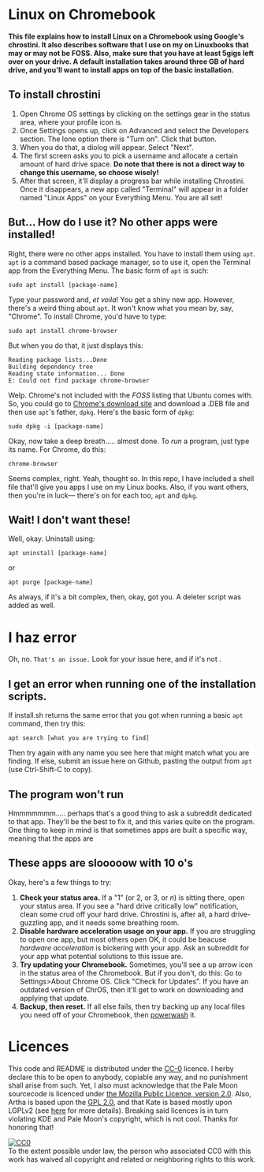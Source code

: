 # Linux on Chromebook
**This file explains how to install Linux on a Chromebook using Google's chrostini. It also describes software that I use on my on Linuxbooks that may or may not be FOSS. Also, make sure that you have at least 5gigs left over on your drive. A default installation takes around three GB of hard drive, and you'll want to install apps on top of the basic installation.**
## To install chrostini
1. Open Chrome OS settings by clicking on the settings gear in the status area, where your profile icon is.
2. Once Settings opens up, click on Advanced and select the Developers section. The lone option there is "Turn on". Click that button.
3. When you do that, a diolog will appear. Select "Next".
4. The first screen asks you to pick a username and allocate a certain amount of hard drive space. **Do note that there is not a direct way to change this username, so choose wisely!**
5. After that screen, it'll display a progress bar while installing Chrostini. Once it disappears, a new app called "Terminal" will appear in a folder named "Linux Apps" on your Everything Menu. You are all set!
## But... How do I use it? No other apps were installed!
Right, there were no other apps installed. You have to install them using `apt`.
`apt` is a command based package manager, so to use it, open the Terminal app from the Everything Menu. The basic form of `apt` is such:
```
sudo apt install [package-name]
```

Type your password and, *et voila*! You get a shiny new app.
However, there's a weird thing about `apt`. It won't know what you mean by, say, "Chrome". To install Chrome, you'd have to type:
```
sudo apt install chrome-browser
```
But when you do that, it just displays this:
```
Reading package lists...Done
Building dependency tree
Reading state information... Done
E: Could not find package chrome-browser
```
Welp. Chrome's not included with the *FOSS* listing that Ubuntu comes with. So, you could go to [Chrome's download site](google.com/chrome) and download a .DEB file and then use `apt`'s father, `dpkg`. Here's the basic form of `dpkg`:
```
sudo dpkg -i [package-name]
```
Okay, now take a deep breath..... almost done. To *run* a program, just type its name. For Chrome, do this:
```
chrome-browser
```
Seems complex, right. Yeah, thought so. In this repo, I have included a shell file that'll give you apps I use on my Linux books. Also, if you want others, then you're in luck— there's on for each too, `apt` and `dpkg`. 
## Wait! I don't want these!
Well, okay.
Uninstall using:
```
apt uninstall [package-name]
```
or
```
apt purge [package-name]
```
As always, if it's a bit complex, then, okay, got you. A deleter script was added as well.
# I haz error
Oh, no. ``That's an issue.`` Look for your issue here, and if it's not .
## I get an error when running one of the installation scripts.
If install.sh returns the same error that you got when running a basic `apt` command, then try this:
```
apt search [what you are trying to find]
```
Then try again with any name you see here that might match what you are finding.
If else, submit an issue here on Github, pasting the output from `apt` (use Ctrl-Shift-C to copy).
## The program won't run
Hmmmmmmm..... perhaps that's a good thing to ask a subreddit dedicated to that app. They'll be the best to fix it, and this varies quite on the program. One thing to keep in mind is that sometimes apps are built a specific way, meaning that the apps are 
## These apps are slooooow with 10 o's
Okay, here's a few things to try:
1. **Check your status area.** If a "1" (or 2, or 3, or *n*) is sitting  there, open your status area. If you see a "hard drive critically low" notification, clean some crud off your hard drive. Chrostini is, after all, a hard drive-guzzling app, and it needs some breathing room.
2. **Disable hardware acceleration usage on your app.** If you are struggling to open one app, but most others open OK, it could be beacuse *hardware acceleration* is bickering with your app. Ask an subreddit for your app what potential solutions to this issue are.
3. **Try updating your Chromebook.** Sometimes, you'll see a up arrow icon in the status area of the Chromebook. But if you don't, do this: Go to Settings>About Chrome OS. Click "Check for Updates". If you have an outdated version of ChrOS, then it'll get to work on downloading and applying that update.
4. **Backup, then reset.** If all else fails, then try backing up any local files you need off of your Chromebook, then [powerwash](https://support.google.com/chromebook/answer/183084?hl=en) it. 
# Licences
This code and README is distributed under the [CC-0](https://creativecommons.org/share-your-work/public-domain/cc0/) licence. I herby declare this to be open to anybody, copiable any way, and no punishment shall arise from such.
Yet, I also must acknowledge that the Pale Moon sourcecode is licenced under [the Mozilla Public Licence, version 2.0](https://www.mozilla.org/en-US/MPL/2.0/). Also, Artha is based upon the [GPL 2.0](http://www.gnu.org/licenses/old-licenses/gpl-2.0.html), and that Kate is based mostly upon LGPLv2 (see [here](https://kate-editor.org/2014/01/03/kate-licensing/) for more details). Breaking said licences is in turn violating KDE and Pale Moon's copyright, which is not cool. Thanks for honoring that!
<p xmlns:dct="http://purl.org/dc/terms/">
  <a rel="license"
     href="http://creativecommons.org/publicdomain/zero/1.0/">
    <img src="https://licensebuttons.net/p/zero/1.0/80x15.png" style="border-style: none;" alt="CC0" />
  </a>
  <br />
  To the extent possible under law,
  <span rel="dct:publisher" resource="[_:publisher]">the person who associated CC0</span>
  with this work has waived all copyright and related or neighboring
  rights to this work.
</p>
